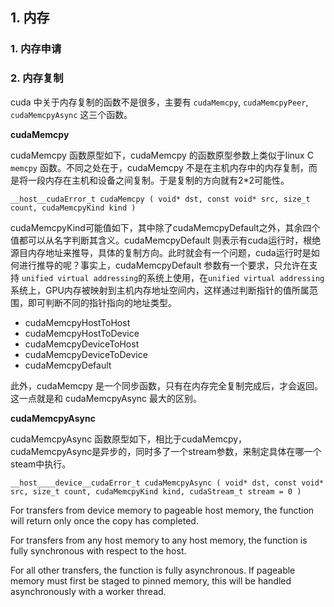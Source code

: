 ## 1. 内存

### 1. 内存申请

### 2. 内存复制

cuda 中关于内存复制的函数不是很多，主要有 `cudaMemcpy`, `cudaMemcpyPeer`, `cudaMemcpyAsync` 这三个函数。

**cudaMemcpy**

cudaMemcpy 函数原型如下，cudaMemcpy 的函数原型参数上类似于linux C `memcpy` 函数。不同之处在于，cudaMemcpy 不是在主机内存中的内存复制，而是将一段内存在主机和设备之间复制。于是复制的方向就有2*2可能性。

`__host__​cudaError_t cudaMemcpy ( void* dst, const void* src, size_t count, cudaMemcpyKind kind )`

cudaMemcpyKind可能值如下，其中除了cudaMemcpyDefault之外，其余四个值都可以从名字判断其含义。cudaMemcpyDefault 则表示有cuda运行时，根绝源目内存地址来推导，具体的复制方向。此时就会有一个问题，cuda运行时是如何进行推导的呢？事实上，cudaMemcpyDefault 参数有一个要求，只允许在支持 `unified virtual addressing`的系统上使用，在`unified virtual addressing`系统上，GPU内存被映射到主机内存地址空间内，这样通过判断指针的值所属范围，即可判断不同的指针指向的地址类型。

- cudaMemcpyHostToHost
- cudaMemcpyHostToDevice
- cudaMemcpyDeviceToHost
- cudaMemcpyDeviceToDevice
- cudaMemcpyDefault

此外，cudaMemcpy 是一个同步函数，只有在内存完全复制完成后，才会返回。这一点就是和 cudaMemcpyAsync 最大的区别。


**cudaMemcpyAsync** 

cudaMemcpyAsync 函数原型如下，相比于cudaMemcpy，cudaMemcpyAsync是异步的，同时多了一个stream参数，来制定具体在哪一个steam中执行。

`__host__​__device__​cudaError_t cudaMemcpyAsync ( void* dst, const void* src, size_t count, cudaMemcpyKind kind, cudaStream_t stream = 0 )`

For transfers from device memory to pageable host memory, the function will return only once the copy has completed.

For transfers from any host memory to any host memory, the function is fully synchronous with respect to the host.

For all other transfers, the function is fully asynchronous. If pageable memory must first be staged to pinned memory, this will be handled asynchronously with a worker thread.